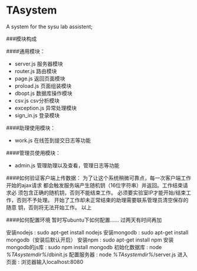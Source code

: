TAsystem
========

A system for the sysu lab assistent;

###模块构成

####通用模块：
* server.js     服务器模块
* router.js     路由模块
* page.js       返回页面模块
* proload.js    页面组装模块
* dbopt.js      数据库操作模块
* csv.js        csv分析模块
* exception.js  异常处理模块
* sign\_in.js   登录模块

####助理使用模块：
* work.js       在线签到提交日志等功能

####管理员使用模块：
* admin.js      管理助理以及查看，管理日志等功能

####如何验证客户端上传数据：
  为了让这个系统稍微可靠点，每一次客户端工作开始的ajax请求
  都会触发服务端产生随机钥（16位字符串）并返回。工作结束请求必
  须包含正确的随机钥，否则不能结束工作。
  必须要实验室IP才能开始/结束工作，否则不予处理。
  开始了工作却未正常结束的助理需要联系管理员清空保存的随意
  钥，否则将无法开始工作。
  以上

####如何配置环境
  暂时写ubuntu下如何配置……
  过两天有时间再加

  安装nodejs        : sudo apt-get install nodejs
  安装mongodb       : sudo apt-get install mongodb（安装后默认开启）
  安装npm           : sudo apt-get install npm
  安装mongodb的js库 : sudo npm install mongodb
  初始化数据库      : node _%TAsystemdir%_/dbinit.js
  配置服务器        : node _%TAsystemdir%_/server.js
  进入页面          : 浏览器输入localhost:8080
